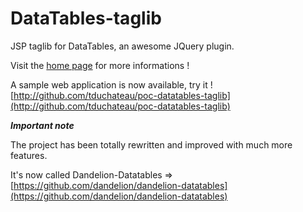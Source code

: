 DataTables-taglib
=================

JSP taglib for DataTables, an awesome JQuery plugin.

Visit the [home page](http://tduchateau.github.com/DataTables-taglib) for more informations !

A sample web application is now available, try it !
[http://github.com/tduchateau/poc-datatables-taglib](http://github.com/tduchateau/poc-datatables-taglib)

***Important note*** 

The project has been totally rewritten and improved with much more features. 

It's now called Dandelion-Datatables => [https://github.com/dandelion/dandelion-datatables](https://github.com/dandelion/dandelion-datatables)
